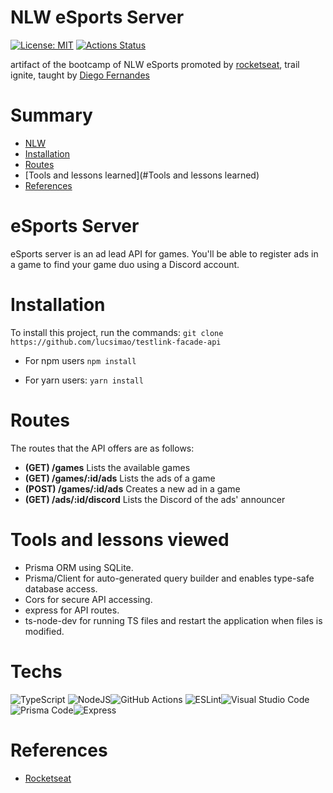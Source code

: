 # NLW eSports Server

[![License: MIT](https://img.shields.io/badge/License-MIT-red.svg)](https://opensource.org/licenses/MIT) [![Actions Status](https://github.com/waldemarnt/node-typescript-api/workflows/Complete%20workflow/badge.svg)](https://github.com/YuriWitney/nlw-esports-server/actions)

artifact of the bootcamp of NLW eSports promoted by [rocketseat](https://github.com/Rocketseat), trail ignite, taught by [Diego Fernandes](https://github.com/diego3g)

# Summary

- [NLW](#NLW)
- [Installation](#Installation)
- [Routes](#Routes)
- [Tools and lessons learned](#Tools and lessons learned)
- [References](#References)

# eSports Server

eSports server is an ad lead API for games. You'll be able to register ads in a game to find your game duo using a Discord account.

# Installation

To install this project, run the commands:
`git clone https://github.com/lucsimao/testlink-facade-api`

- For npm users
  `npm install`

- For yarn users:
  `yarn install`

# Routes

The routes that the API offers are as follows:

- **(GET) /games**
Lists the available games
- **(GET) /games/:id/ads**
Lists the ads of a game
- **(POST) /games/:id/ads**
Creates a new ad in a game
- **(GET) /ads/:id/discord**
Lists the Discord of the ads' announcer 

# Tools and lessons viewed
- Prisma ORM using SQLite.
- Prisma/Client for auto-generated query builder and enables type-safe database access.
- Cors for secure API accessing.
- express for API routes.
- ts-node-dev for running TS files and restart the application when files is modified.

# Techs

![TypeScript](https://img.shields.io/badge/typescript-%23007ACC.svg?style=for-the-badge&logo=typescript&logoColor=white) ![NodeJS](https://img.shields.io/badge/node.js-6DA55F?style=for-the-badge&logo=node.js&logoColor=white)![GitHub Actions](https://img.shields.io/badge/githubactions-%232671E5.svg?style=for-the-badge&logo=githubactions&logoColor=white) ![ESLint](https://img.shields.io/badge/ESLint-4B3263?style=for-the-badge&logo=eslint&logoColor=white)![Visual Studio Code](https://img.shields.io/badge/VisualStudioCode-0078d7.svg?style=for-the-badge&logo=visual-studio-code&logoColor=white)![Prisma Code](https://img.shields.io/badge/Prisma-3982CE?style=for-the-badge&logo=Prisma&logoColor=white)![Express](https://img.shields.io/badge/Express.js-000000?style=for-the-badge&logo=express&logoColor=white)


# References

- [Rocketseat](https://github.com/Rocketseat)
